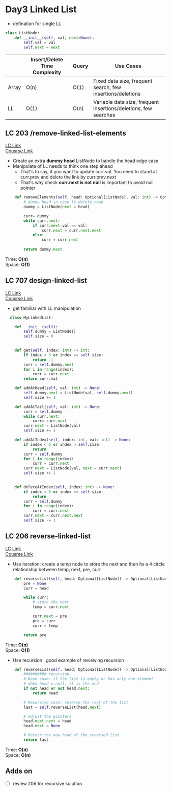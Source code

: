 # Day3 Linked List
- defination for single LL
```python
class ListNode:
    def __init__(self, val, next=None):
        self.val = val
        self.next = next
```
|     | Insert/Delete Time Complexity | Query | Use Cases |
|-----|-------------------------|-------------------|----------|
| Array | O(n)                    | O(1)              | Fixed data size, frequent search, few insertions/deletions |
| LL | O(1)                    | O(n)              | Variable data size, frequent insertions/deletions, few searches |



## LC 203 /remove-linked-list-elements
[LC Link](https://leetcode.com/problems/remove-linked-list-elements/description/)   
[Cousrse Link](https://programmercarl.com/0203.%E7%A7%BB%E9%99%A4%E9%93%BE%E8%A1%A8%E5%85%83%E7%B4%A0.html#%E5%85%B6%E4%BB%96%E8%AF%AD%E8%A8%80%E7%89%88%E6%9C%AC)

- Create an extra **dummy head** ListNode to handle the head edge case
- Manipulate of LL needs to think one step ahead
    - That's to say, if you want to update curr.val. You need to stand at curr.prev and delete the link by curr.prev.next
    - That's why check **curr.next is not null** is important to avoid null pointer

```python
    def removeElements(self, head: Optional[ListNode], val: int) -> Optional[ListNode]:
        # dummy head in case to delete head
        dummy = ListNode(next = head) 

        curr= dummy
        while curr.next:
            if curr.next.val == val:
                curr.next = curr.next.next
            else: 
                curr = curr.next
            
        return dummy.next
```
Time: **O(n)**   
Space: **O(1)**


## LC 707 design-linked-list
[LC Link](https://leetcode.com/problems/design-linked-list/description/)   
[Cousrse Link](https://programmercarl.com/0059.%E8%9E%BA%E6%97%8B%E7%9F%A9%E9%98%B5II.html#%E6%80%9D%E8%B7%AF)  
- get familiar with LL manipulation

```python
  class MyLinkedList:

    def __init__(self):
        self.dummy = ListNode()
        self.size = 0
        

    def get(self, index: int) -> int:
        if index < 0 or index >= self.size:
            return -1
        curr = self.dummy.next 
        for i in range(index):
            curr = curr.next
        return curr.val

    def addAtHead(self, val: int) -> None:
        self.dummy.next = ListNode(val, self.dummy.next)
        self.size += 1

    def addAtTail(self, val: int) -> None:
        curr = self.dummy
        while curr.next:
            curr= curr.next
        curr.next = ListNode(val)
        self.size += 1

    def addAtIndex(self, index: int, val: int) -> None:
        if index < 0 or index > self.size:
            return 
        curr = self.dummy
        for i in range(index):
            curr = curr.next
        curr.next = ListNode(val, next = curr.next)
        self.size += 1
        

    def deleteAtIndex(self, index: int) -> None:
        if index < 0 or index >= self.size:
            return 
        curr = self.dummy
        for i in range(index):
            curr = curr.next
        curr.next = curr.next.next
        self.size -= 1
```


## LC 206 reverse-linked-list
[LC Link](https://leetcode.com/problems/reverse-linked-list/description/)   
[Cousrse Link](https://programmercarl.com/0206.%E7%BF%BB%E8%BD%AC%E9%93%BE%E8%A1%A8.html)  



- Use iteration:  create a temp node to store the next and then its a 4 circle relationship between temp, next, pre, curr
```python
    def reverseList(self, head: Optional[ListNode]) -> Optional[ListNode]:
        pre = None
        curr = head

        while curr:
            # store the next 
            temp = curr.next

            curr.next = pre
            pre = curr
            curr = temp

        return pre
```
Time: **O(n)**   
Space: **O(1)**

- Use recursion : good example of reviewing recursion
```python
    def reverseList(self, head: Optional[ListNode]) -> Optional[ListNode]:
        ########## recursion
        # Base case: if the list is empty or has only one element
        # when head = null, it is the end
        if not head or not head.next:
            return head

        # Recursive case: reverse the rest of the list
        last = self.reverseList(head.next)

        # Adjust the pointers
        head.next.next = head
        head.next = None

        # Return the new head of the reversed list
        return last
```

Time: **O(n)**   
Space: **O(n)**


## Adds on
- [ ] review 206 for recursive solution

